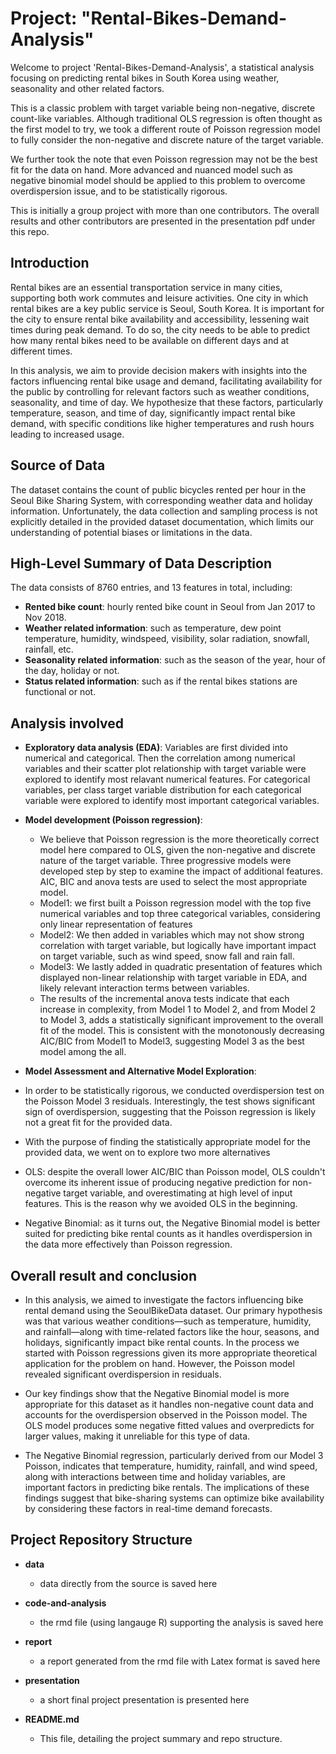 # Project: "Rental-Bikes-Demand-Analysis"

Welcome to project 'Rental-Bikes-Demand-Analysis', a statistical analysis focusing on predicting rental bikes in South Korea using weather, seasonality and other related factors. 

This is a classic problem with target variable being non-negative, discrete count-like variables. Although traditional OLS regression is often thought as the first model to try, we took a different route of Poisson regression model to fully consider the non-negative and discrete nature of the target variable. 

We further took the note that even Poisson regression may not be the best fit for the data on hand. More advanced and nuanced model such as negative binomial model should be applied to this problem to overcome overdispersion issue, and to be statistically rigorous.

This is initially a group project with more than one contributors. The overall results and other contributors are presented in the presentation pdf under this repo.

## Introduction

Rental bikes are an essential transportation service in many cities, supporting both work commutes and leisure activities. One city in which rental bikes are a key public service is Seoul, South Korea. It is important for the city to ensure rental bike availability and accessibility, lessening wait times during peak demand. To do so, the city needs to be able to predict how many rental bikes need to be available on different days and at different times. 

In this analysis, we aim to provide decision makers with insights into the factors influencing rental bike usage and demand, facilitating availability for the public by controlling for relevant factors such as weather conditions, seasonality, and time of day. We hypothesize that these factors, particularly temperature, season, and time of day, significantly impact rental bike demand, with specific conditions like higher temperatures and rush hours leading to increased usage.

## Source of Data

The dataset contains the count of public bicycles rented per hour in the Seoul Bike Sharing System, with corresponding weather data and holiday information. Unfortunately, the data collection and sampling process is not explicitly detailed in the provided dataset documentation, which limits our understanding of potential biases or limitations in the data.

## High-Level Summary of Data Description

The data consists of 8760 entries, and 13 features in total, including:

- **Rented bike count**: hourly rented bike count in Seoul from Jan 2017 to Nov 2018.
- **Weather related information**: such as temperature, dew point temperature, humidity, windspeed, visibility, solar radiation, snowfall, rainfall, etc.
- **Seasonality related information**: such as the season of the year, hour of the day, holiday or not.
- **Status related information**: such as if the rental bikes stations are functional or not.

## Analysis involved

- **Exploratory data analysis (EDA)**: Variables are first divided into numerical and categorical. Then the correlation among numerical variables and their scatter plot relationship with target variable were explored to identify most relavant numerical features. For categorical variables, per class target variable distribution for each categorical variable were explored to identify most important categorical variables.  

- **Model development (Poisson regression)**: 
  - We believe that Poisson regression is the more theoretically correct model here compared to OLS, given the non-negative and discrete nature of the target variable. Three progressive models were developed step by step to examine the impact of additional features. AIC, BIC and anova tests are used to select the most appropriate model.
  - Model1: we first built a Poisson regression model with the top five numerical variables and top three categorical variables, considering only linear representation of features
  - Model2: We then added in variables which may not show strong correlation with target variable, but logically have important impact on target variable, such as wind speed, snow fall and rain fall.
  - Model3: We lastly added in quadratic presentation of features which displayed non-linear relationship with target variable in EDA, and likely relevant interaction terms between variables.
  - The results of the incremental anova tests indicate that each increase in complexity, from Model 1 to Model 2, and from Model 2 to Model 3, adds
 a statistically significant improvement to the overall fit of the model. This is consistent with the monotonously decreasing AIC/BIC from Model1 to Model3, suggesting Model 3 as the best model among the all.

- **Model Assessment and Alternative Model Exploration**:
 - In order to be statistically rigorous, we conducted overdispersion test on the Poisson Model 3 residuals. Interestingly, the test shows significant sign of overdispersion, suggesting that the Poisson regression is likely not a great fit for the provided data.
 - With the purpose of finding the statistically appropriate model for the provided data, we went on to explore two more alternatives
  - OLS: despite the overall lower AIC/BIC than Poisson model, OLS couldn't overcome its inherent issue of producing negative prediction for non-negative target variable, and overestimating at high level of input features. This is the reason why we avoided OLS in the beginning.
  - Negative Binomial: as it turns out, the Negative Binomial model is better suited for predicting bike rental counts as it handles overdispersion in the data more effectively than Poisson regression.

## Overall result and conclusion

- In this analysis, we aimed to investigate the factors influencing bike rental demand using the SeoulBikeData dataset. Our primary hypothesis was that various weather conditions—such as temperature, humidity, and rainfall—along with time-related factors like the hour, seasons, and holidays, significantly impact bike rental counts. In the process we started with Poisson regressions given its more appropriate theoretical application for the problem on hand. However, the Poisson model revealed significant overdispersion in residuals. 

- Our key findings show that the Negative Binomial model is more appropriate for this dataset as it handles non-negative count data and accounts for the overdispersion observed in the Poisson model. The OLS model produces some negative fitted values and overpredicts for larger values, making it unreliable for this type of data. 

- The Negative Binomial regression, particularly derived from our Model 3 Poisson, indicates that temperature, humidity, rainfall, and wind speed, along with interactions between time and holiday variables, are important factors in predicting bike rentals. The implications of these findings suggest that bike-sharing systems can optimize bike availability by considering these factors in real-time demand forecasts.  

## Project Repository Structure

- **data**
  - data directly from the source is saved here

- **code-and-analysis**
  - the rmd file (using langauge R) supporting the analysis is saved here 

- **report**
  - a report generated from the rmd file with Latex format is saved here

- **presentation**
  - a short final project presentation is presented here

- **README.md**
  - This file, detailing the project summary and repo structure.
